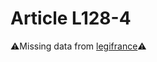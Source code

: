 # Article L128-4

⚠️Missing data from [legifrance](https://www.legifrance.gouv.fr/codes/article_lc/LEGIARTI000006219941)⚠️